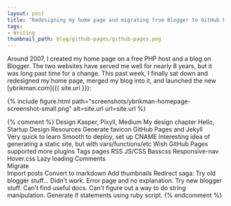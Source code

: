 ```yaml
---
layout: post
title: "Redesigning my home page and migrating from Blogger to GitHub Pages"
tags:
- Writing
thumbnail_path: blog/github-pages/github-pages.png
---  
```


Around 2007, I created my home page on a free PHP host and a blog on Blogger. 
The two websites have served me well for nearly 8 years, but it was long past
time for a change. This past week, I finally sat down and redesigned my home
page, merged my blog into it, and launched the new 
[ybrikman.com]({{ site.url }}):

{% include figure.html path="screenshots/ybrikman-homepage-screenshot-small.png" alt=site.url url=site.url %}



{% comment %}
  Design
    Kasper, Pixyll, Medium
    My design chapter
    Hello, Startup Design Resources
    Generate favicon
  GitHub Pages and Jekyll  
    Very quick to learn
    Smooth to deploy, set up CNAME
    Interesting idea of generating a static site, but with vars/functions/etc
    Wish GitHub Pages supported more plugins
    Tags pages
    RSS
  JS/CSS
    Basscss
    Responsive-nav
    Hover.css
    Lazy loading
    Comments   
  Migrate   
    Import posts
    Convert to markdown
    Add thumbnails
    Redirect saga:
      Try old blogger stuff... Didn't work. Error page and no explanation.
      Try new blogger stuff. Can't find useful docs. Can't figure out a way to do
      string manipulation.
      Generate if statements using ruby script.
{% endcomment %}